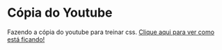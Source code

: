 # Cópia do Youtube

Fazendo a cópia do youtube para treinar css.
<a href="https://youtubee2.netlify.app/">Clique aqui para ver como está ficando!</a>